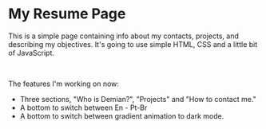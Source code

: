 <h1>My Resume Page</h1>

<p>This is a simple page containing info about my contacts, projects, and describing my objectives.
    It's going to use simple HTML, CSS and a little bit of JavaScript.
</p>
<br>
<p>The features I'm working on now:</p>
<ul>
    <li>Three sections, "Who is Demian?", "Projects" and "How to contact me."</li>
    <li>A bottom to switch between En - Pt-Br</li>
    <li>A bottom to switch between gradient animation to dark mode.</li>
</ul>